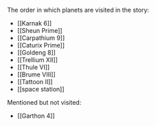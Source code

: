 The order in which planets are visited in the story:

* [[Karnak 6]]
* [[Sheun Prime]]
* [[Carpathium 9]]
* [[Caturix Prime]]
* [[Goldeng 8]]
* [[Trellium XII]]
* [[Thule VI]]
* [[Brume VIII]]
* [[Tattoon II]]
* [[space station]]

Mentioned but not visited:
* [[Garthon 4]]
